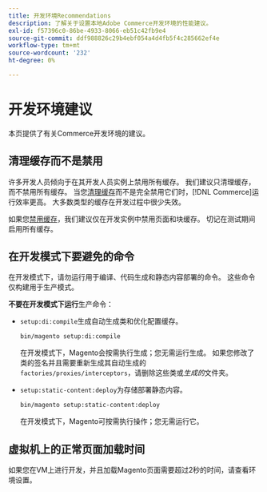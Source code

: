 ```yaml
---
title: 开发环境Recommendations
description: 了解关于设置本地Adobe Commerce开发环境的性能建议。
exl-id: f57396c0-86be-4933-8066-eb51c42fb9e4
source-git-commit: ddf988826c29b4ebf054a4d4fb5f4c285662ef4e
workflow-type: tm+mt
source-wordcount: '232'
ht-degree: 0%

---
```


# 开发环境建议

本页提供了有关Commerce开发环境的建议。

## 清理缓存而不是禁用

许多开发人员倾向于在其开发人员实例上禁用所有缓存。 我们建议只清理缓存，而不禁用所有缓存。 当您[清理缓存](../configuration/cli/manage-cache.md#clean-and-flush-cache-types)而不是完全禁用它们时，[!DNL Commerce]运行效率更高。 大多数类型的缓存在开发过程中很少失效。

如果您[禁用缓存](../configuration/cli/manage-cache.md#enable-or-disable-cache-types)，我们建议仅在开发实例中禁用页面和块缓存。 切记在测试期间启用所有缓存。

## 在开发模式下要避免的命令

在开发模式下，请勿运行用于编译、代码生成和静态内容部署的命令。 这些命令仅构建用于生产模式。

**不要在开发模式下运行**&#x200B;生产命令：

* `setup:di:compile`生成自动生成类和优化配置缓存。

  ```bash
  bin/magento setup:di:compile
  ```

  在开发模式下，Magento会按需执行生成；您无需运行生成。 如果您修改了类的签名并且需要重新生成其自动生成的`factories/proxies/interceptors`，请删除这些类或&#x200B;_生成的_&#x200B;文件夹。

* `setup:static-content:deploy`为存储部署静态内容。

  ```bash
  bin/magento setup:static-content:deploy
  ```

  在开发模式下，Magento可按需执行操作；您无需运行它。

## 虚拟机上的正常页面加载时间

如果您在VM上进行开发，并且加载Magento页面需要超过2秒的时间，请查看环境设置。

